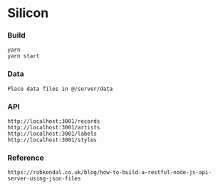 # Silicon

### Build

```
yarn
yarn start
```

### Data

```
Place data files in @/server/data
```

### API 

```
http://localhost:3001/records
http://localhost:3001/artists
http://localhost:3001/labels
http://localhost:3001/styles
```

### Reference

```
https://robkendal.co.uk/blog/how-to-build-a-restful-node-js-api-server-using-json-files
```
